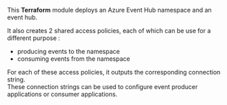 This **Terraform** module deploys an Azure Event Hub namespace and an event hub.  

It also creates 2 shared access policies, each of which can be use for a different purpose :  
  - producing events to the namespace
  - consuming events from the namespace

For each of these access policies, it outputs the corresponding connection string.  
These connection strings can be used to configure event producer applications or consumer applications.  
